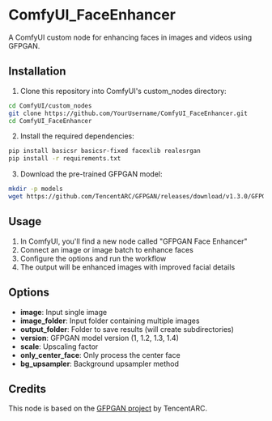 # ComfyUI_FaceEnhancer

A ComfyUI custom node for enhancing faces in images and videos using GFPGAN.

## Installation

1. Clone this repository into ComfyUI's custom_nodes directory:
```bash
cd ComfyUI/custom_nodes
git clone https://github.com/YourUsername/ComfyUI_FaceEnhancer.git
cd ComfyUI_FaceEnhancer
```

2. Install the required dependencies:
```bash
pip install basicsr basicsr-fixed facexlib realesrgan
pip install -r requirements.txt
```

3. Download the pre-trained GFPGAN model:
```bash
mkdir -p models
wget https://github.com/TencentARC/GFPGAN/releases/download/v1.3.0/GFPGANv1.4.pth -P models/
```

## Usage

1. In ComfyUI, you'll find a new node called "GFPGAN Face Enhancer"
2. Connect an image or image batch to enhance faces
3. Configure the options and run the workflow
4. The output will be enhanced images with improved facial details

## Options

- **image**: Input single image
- **image_folder**: Input folder containing multiple images
- **output_folder**: Folder to save results (will create subdirectories)
- **version**: GFPGAN model version (1, 1.2, 1.3, 1.4)
- **scale**: Upscaling factor
- **only_center_face**: Only process the center face
- **bg_upsampler**: Background upsampler method

## Credits

This node is based on the [GFPGAN project](https://github.com/TencentARC/GFPGAN) by TencentARC.
